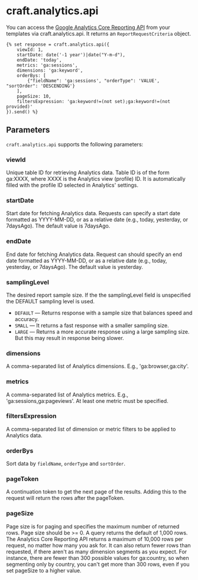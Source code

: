 # craft.analytics.api

You can access the [Google Analytics Core Reporting API](https://developers.google.com/analytics/devguides/reporting/core/v3/reference) from your templates via craft.analytics.api. It returns an `ReportRequestCriteria` object.

    {% set response = craft.analytics.api({
        viewId: 1,
        startDate: date('-1 year')|date("Y-m-d"),
        endDate: 'today',
        metrics: 'ga:sessions',
        dimensions: 'ga:keyword',
        orderBys: [
            {"fieldName": 'ga:sessions', "orderType": 'VALUE', "sortOrder": 'DESCENDING'}
        ],
        pageSize: 10,
        filtersExpression: 'ga:keyword!=(not set);ga:keyword!=(not provided)'
    }).send() %}
    
## Parameters

`craft.analytics.api` supports the following parameters:

### viewId

Unique table ID for retrieving Analytics data. Table ID is of the form ga:XXXX, where XXXX is the Analytics view (profile) ID. It is automatically filled with the profile ID selected in Analytics' settings.

### startDate

Start date for fetching Analytics data. Requests can specify a start date formatted as YYYY-MM-DD, or as a relative date (e.g., today, yesterday, or 7daysAgo). The default value is 7daysAgo.

### endDate

End date for fetching Analytics data. Request can should specify an end date formatted as YYYY-MM-DD, or as a relative date (e.g., today, yesterday, or 7daysAgo). The default value is yesterday.

### samplingLevel

The desired report sample size. If the the samplingLevel field is unspecified the DEFAULT sampling level is used.

- `DEFAULT` — Returns response with a sample size that balances speed and accuracy.
- `SMALL` — It returns a fast response with a smaller sampling size.
- `LARGE` — Returns a more accurate response using a large sampling size. But this may result in response being slower.

### dimensions

A comma-separated list of Analytics dimensions. E.g., 'ga:browser,ga:city'.

### metrics

A comma-separated list of Analytics metrics. E.g., 'ga:sessions,ga:pageviews'. At least one metric must be specified.

### filtersExpression

A comma-separated list of dimension or metric filters to be applied to Analytics data.

### orderBys

Sort data by `fieldName`, `orderType` and `sortOrder`.

### pageToken

A continuation token to get the next page of the results. Adding this to the request will return the rows after the pageToken.

### pageSize

Page size is for paging and specifies the maximum number of returned rows. Page size should be >= 0. A query returns the default of 1,000 rows. The Analytics Core Reporting API returns a maximum of 10,000 rows per request, no matter how many you ask for. It can also return fewer rows than requested, if there aren't as many dimension segments as you expect. For instance, there are fewer than 300 possible values for ga:country, so when segmenting only by country, you can't get more than 300 rows, even if you set pageSize to a higher value.

